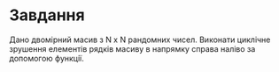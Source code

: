 # Завдання

Дано двомiрний масив з N x N рандомних чисел. Виконати циклiчне зрушення елементiв рядкiв масиву в напрямку справа налiво за допомогою функцiї.
